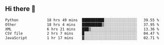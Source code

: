 ## Hi there 👋

<!--
**alihaqberdi/alihaqberdi** is a ✨ _special_ ✨ repository because its `README.md` (this file) appears on your GitHub profile.

Here are some ideas to get you started:

- 🔭 I’m currently working on ...
- 🌱 I’m currently learning ...
- 👯 I’m looking to collaborate on ...
- 🤔 I’m looking for help with ...
- 💬 Ask me about ...
- 📫 How to reach me: ...
- 😄 Pronouns: ...
- ⚡ Fun fact: ...
-->

<!--START_SECTION:waka-->

```txt
Python             18 hrs 49 mins  ██████████░░░░░░░░░░░░░░░   39.55 %
Other              18 hrs 4 mins   █████████▒░░░░░░░░░░░░░░░   37.95 %
XML                6 hrs 21 mins   ███▒░░░░░░░░░░░░░░░░░░░░░   13.36 %
CSV file           2 hrs 7 mins    █░░░░░░░░░░░░░░░░░░░░░░░░   04.47 %
JavaScript         1 hr 17 mins    ▓░░░░░░░░░░░░░░░░░░░░░░░░   02.71 %
```

<!--END_SECTION:waka-->
